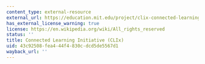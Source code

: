 ```yaml
---
content_type: external-resource
external_url: https://education.mit.edu/project/clix-connected-learning-initiative/
has_external_license_warning: true
license: https://en.wikipedia.org/wiki/All_rights_reserved
status: ''
title: Connected Learning Initiative (CLIx)
uid: 43c92508-fea4-44f4-830c-dcd5de5567d1
wayback_url: ''
---
```

